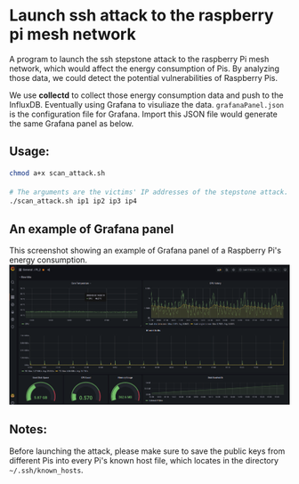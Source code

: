 # Launch ssh attack to the raspberry pi mesh network
A program to launch the ssh stepstone attack to the raspberry Pi mesh network, which would affect the energy consumption of Pis. By analyzing those data, we could detect the potential vulnerabilities of Raspberry Pis.

We use **collectd** to collect those energy consumption data and push to the InfluxDB. Eventually using Grafana to visuliaze the data.
```grafanaPanel.json``` is the configuration file for Grafana. Import this JSON file would generate the same Grafana panel as below.

## Usage:
```bash
chmod a+x scan_attack.sh

# The arguments are the victims' IP addresses of the stepstone attack. The number is arbitrary.
./scan_attack.sh ip1 ip2 ip3 ip4
```

## An example of Grafana panel
This screenshot showing an example of Grafana panel of a Raspberry Pi's energy consumption.
![Grafana Panel](pics/Grafana_screenshot.png "Grafana Panel")
## Notes:
Before launching the attack, please make sure to save the public keys from different Pis into every Pi's known host file, which locates in the directory ```~/.ssh/known_hosts```.